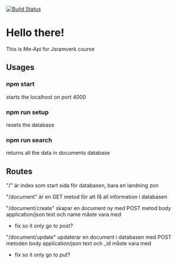 [![Build Status](https://app.travis-ci.com/AreonL/me-api.svg?branch=master)](https://app.travis-ci.com/AreonL/me-api)

# Hello there!
This is Me-Api for Jsramverk course

## Usages

### npm start
starts the localhost on port 4000

### npm run setup
resets the database

### npm run search
returns all the data in documents database

## Routes
"/" är index som start sida för databasen, bara en landning zon

"/document" är en GET metod för att få all information i databasen

"/document/create" skapar en document ny med POST metod
body application/json
text och name måste vara med
- fix so it only go to post?

"/document/update" updaterar en document i databasen med POST metoden
body application/json
text och _id måste vara med
- fix so it only go to put?
